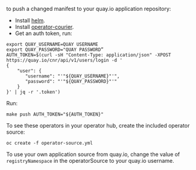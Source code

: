 to push a changed manifest to your quay.io application repository:

- Install [helm](https://helm.sh/docs/using_helm/).
- Install [operator-courier](https://github.com/operator-framework/operator-courier#installation).
- Get an auth token, run:
```
export QUAY_USERNAME=QUAY USERNAME
export QUAY_PASSWORD="QUAY PASSWORD”
AUTH_TOKEN=$(curl -sH "Content-Type: application/json" -XPOST https://quay.io/cnr/api/v1/users/login -d '
{
    "user": {
       "username": "'"${QUAY_USERNAME}"'",
       "password": "'"${QUAY_PASSWORD}"'"
    }
}' | jq -r '.token')
```

Run:
```
make push AUTH_TOKEN="${AUTH_TOKEN}"
```

To see these operators in your operator hub, create the included operator source:
```asciidoc
oc create -f operator-source.yml
```

To use your own application source from quay.io, change the value of `registryNamespace` in the operatorSource to your quay.io username.